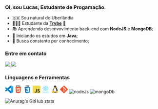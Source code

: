 ### Oi, sou Lucas, Estudante de Progamação.

<!-- <img align="right" alt="GIF" src=https://media0.giphy.com/media/MdA16VIoXKKxNE8Stk/giphy.gif width="400px" /> -->

- :brazil: Sou natural do Uberlândia
- 👩🏽‍🎓 Estudante da <a href="https://www.betrybe.com/" target="_blank"><strong>Trybe</strong></a> 🚀
- 📚 Aprendendo desenvovlimento back-end com **NodeJS** e **MongoDB**;
- 🧠 Iniciando os estudos em **Java**;
- 🔎 Busca constante por conhecimento;

### Entre em contato
<a href="https://www.linkedin.com/in/lucas-rodrigues-pontes/" target="_blank">
  <img src="https://img.shields.io/badge/-LinkedIn-%230077B5?style=for-the-badge&logo=linkedin&logoColor=white" target="_blank">
</a> 

<a href = "mailto:lucasrpontesgarcia@gmail.com">
<img src="https://img.shields.io/badge/-Gmail-%23333?style=for-the-badge&logo=gmail&logoColor=white" target="_blank">
</a> 

### Linguagens e Ferramentas
<p align="left">
  <img alt="Visual Studio Code" width="26px" src="https://raw.githubusercontent.com/github/explore/80688e429a7d4ef2fca1e82350fe8e3517d3494d/topics/visual-studio-code/visual-studio-code.png" />
  <img alt="html5" width="26px" src="https://raw.githubusercontent.com/devicons/devicon/master/icons/html5/html5-original-wordmark.svg" /> 
  <img alt="css3" width="26px" src="https://raw.githubusercontent.com/devicons/devicon/master/icons/css3/css3-original-wordmark.svg" /> 
  <img alt="javascript" width="26px" src="https://raw.githubusercontent.com/devicons/devicon/master/icons/javascript/javascript-original.svg" /> 
  <img alt="react" width="26px" src="https://raw.githubusercontent.com/devicons/devicon/master/icons/react/react-original-wordmark.svg" />
  <img alt="linux" width="26px" src="https://raw.githubusercontent.com/devicons/devicon/master/icons/linux/linux-original.svg" alt="linux" width="40" />
  <img alt="git" width="26px" src="https://raw.githubusercontent.com/devicons/devicon/master/icons/git/git-original.svg" />
  <img alt="nodeJs" width="26px" src="https://cdn.jsdelivr.net/gh/devicons/devicon/icons/nodejs/nodejs-original.svg" />
  <img alt="mongoDb" width="30px" src="https://cdn.jsdelivr.net/gh/devicons/devicon/icons/mongodb/mongodb-plain-wordmark.svg" />
</p>

![Anurag's GitHub stats](https://github-readme-stats.vercel.app/api?username=LucasRPontes&theme=github_dark&show_icons=true)
